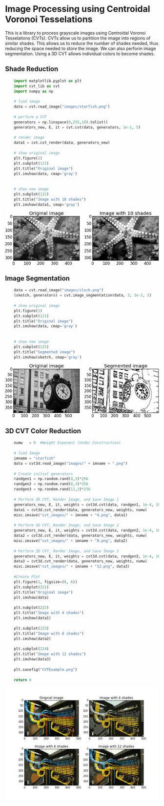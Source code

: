 # Image Processing using Centroidal Voronoi Tesselations

This is a library to process grayscale images using Centroidal Voronoi Tesselations (CVTs). CVTs allow us to partition the image into regions of similar shades. This allows us to reduce the number of shades needed, thus reducing the space needed to store the image. We can also perform image segmentation. Using a 3D CVT allows individual colors to become shades.

## Shade Reduction

```python
	import matplotlib.pyplot as plt
	import cvt_lib as cvt
	import numpy as np

	# load image
	data = cvt.read_image("images/starfish.png")
	
    # perform a CVT
	generators = np.linspace(0,255,10).tolist()
	generators_new, E, it = cvt.cvt(data, generators, 1e-2, 5)
	
	# render image
	data1 = cvt.cvt_render(data, generators_new)
	
	# show original image
	plt.figure(2)
	plt.subplot(121)
	plt.title("Original image")
	plt.imshow(data, cmap='gray')

	
	# show new image
	plt.subplot(122)
	plt.title("Image with 10 shades")
	plt.imshow(data1, cmap='gray')
```
![Reduced starfish](https://github.com/lukasbystricky/image_processing_CVT/blob/master/images/starfish_reduce.png "Reduced starfish")

## Image Segmentation

```python
	data = cvt.read_image("images/clock.png")
	(sketch, generators) = cvt.image_segmentation(data, 3, 1e-2, 5)
	
	# show original image
	plt.figure(1)
	plt.subplot(121)
	plt.title("Original image")
	plt.imshow(data, cmap='gray')

	
	# show new image
	plt.subplot(122)
	plt.title("Segmented image")
	plt.imshow(sketch, cmap='gray')
```
![Segmented clock](https://github.com/lukasbystricky/image_processing_CVT/blob/master/images/clock_segmented.png "Segmented clock")

## 3D CVT Color Reduction

```python
    numw   = 0  #Weight Exponent (Under Construction)
    
    # load Image
    imname = "starfish"
    data = cvt3d.read_image("images/" + imname + ".png")
    
    # Create initial generators
    randgen1 = np.random.rand(4,3)*256
    randgen2 = np.random.rand(8,3)*256
    randgen3 = np.random.rand(12,3)*256 
      
    # Perform 3D CVT, Render Image, and Save Image 1
    generators_new, E, it, weights = cvt3d.cvt(data, randgen1, 1e-4, 10, numw)    
    data1 = cvt3d.cvt_render(data, generators_new, weights, numw)
    misc.imsave("cvt_images/" + imname + "4.png", data1)  
    
    # Perform 3D CVT, Render Image, and Save Image 2
    generators_new, E, it, weights = cvt3d.cvt(data, randgen2, 1e-4, 10, numw)    
    data2 = cvt3d.cvt_render(data, generators_new, weights, numw)
    misc.imsave("cvt_images/" + imname + "8.png", data2)  

    # Perform 3D CVT, Render Image, and Save Image 3
    generators_new, E, it, weights = cvt3d.cvt(data, randgen3, 1e-4, 10, numw)    
    data3 = cvt3d.cvt_render(data, generators_new, weights, numw)
    misc.imsave("cvt_images/" + imname + "12.png", data3)  

    #Create Plot
    plt.figure(1, figsize=(8, 6))
    plt.subplot(221)
    plt.title("Original image")
    plt.imshow(data)

    plt.subplot(222)
    plt.title("Image with 4 shades")
    plt.imshow(data1)
    
    plt.subplot(223)
    plt.title("Image with 8 shades")
    plt.imshow(data2)
    
    plt.subplot(224)
    plt.title("Image with 12 shades")
    plt.imshow(data3)
    
    plt.savefig("CVTExample.png")
      
    return 0
```
![Cable Example](https://github.com/lukasbystricky/image_processing_CVT/blob/color_cvt/CVTExample.png "Cable Example")
